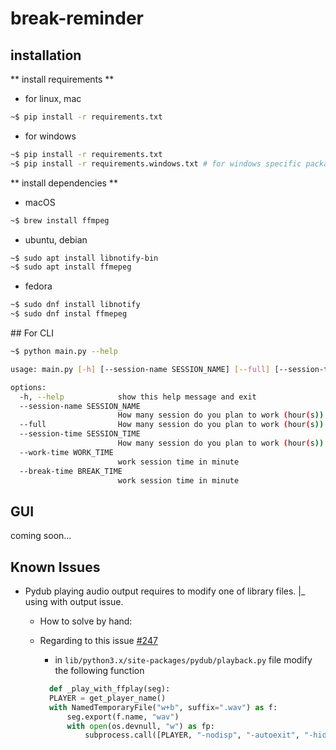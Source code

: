 # break-reminder

## installation


** install requirements **
* for linux, mac
```sh
~$ pip install -r requirements.txt
```

* for windows
```sh
~$ pip install -r requirements.txt
~$ pip install -r requirements.windows.txt # for windows specific packages
```


** install dependencies **

* macOS
```sh
~$ brew install ffmpeg
```

* ubuntu, debian
```sh
~$ sudo apt install libnotify-bin
~$ sudo apt install ffmepeg
```

* fedora
```sh
~$ sudo dnf install libnotify
~$ sudo dnf instal ffmepeg
```


## For CLI
```sh
~$ python main.py --help

usage: main.py [-h] [--session-name SESSION_NAME] [--full] [--session-time SESSION_TIME] [--work-time WORK_TIME] [--break-time BREAK_TIME]

options:
  -h, --help            show this help message and exit
  --session-name SESSION_NAME
                        How many session do you plan to work (hour(s))
  --full                How many session do you plan to work (hour(s))
  --session-time SESSION_TIME
                        How many session do you plan to work (hour(s))
  --work-time WORK_TIME
                        work session time in minute
  --break-time BREAK_TIME
                        work session time in minute
```

## GUI
coming soon...



## Known Issues
* Pydub playing audio output requires to modify one of library files.
  |_ using with output issue.
  * How to solve by hand:
  * Regarding to this issue [#247](https://github.com/jiaaro/pydub/issues/247#issuecomment-791768412)

    - in `lib/python3.x/site-packages/pydub/playback.py` file modify the following function
    ```py
      def _play_with_ffplay(seg):
      PLAYER = get_player_name()
      with NamedTemporaryFile("w+b", suffix=".wav") as f:
          seg.export(f.name, "wav")
          with open(os.devnull, "w") as fp:
              subprocess.call([PLAYER, "-nodisp", "-autoexit", "-hide_banner", f.name], stdout=fp, stderr=fp)
    ```

